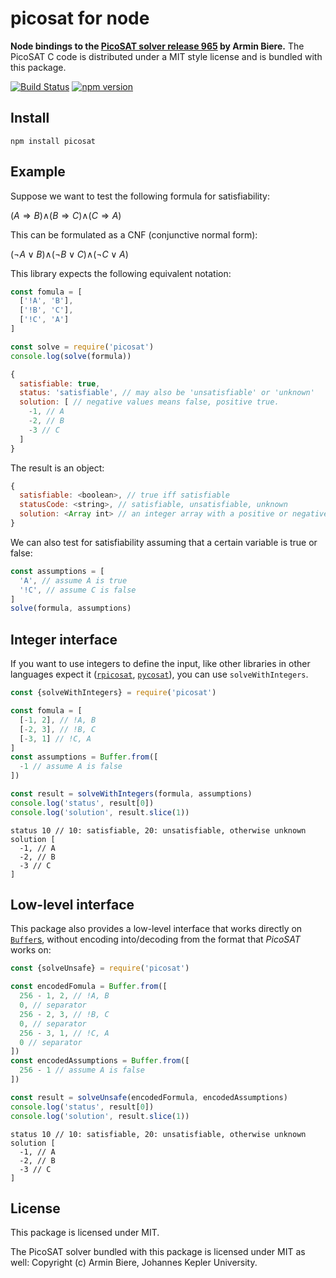 # picosat for node

**Node bindings to the [PicoSAT solver release 965](http://fmv.jku.at/picosat/) by Armin Biere.** The PicoSAT C code is distributed under a MIT style license and is bundled with this package.

[![Build Status](https://travis-ci.org/dirkschumacher/nodepicosat.svg?branch=master)](https://travis-ci.org/dirkschumacher/nodepicosat)
[![npm version](https://img.shields.io/npm/v/picosat.svg)](https://www.npmjs.com/package/picosat)

## Install

```
npm install picosat
```

## Example

Suppose we want to test the following formula for satisfiability:

(*A* ⇒ *B*)∧(*B* ⇒ *C*)∧(*C* ⇒ *A*)

This can be formulated as a CNF (conjunctive normal form):

(¬*A* ∨ *B*)∧(¬*B* ∨ *C*)∧(¬*C* ∨ *A*)

This library expects the following equivalent notation:

```js
const fomula = [
  ['!A', 'B'],
  ['!B', 'C'],
  ['!C', 'A']
]

const solve = require('picosat')
console.log(solve(formula))
```

```js
{
  satisfiable: true,
  status: 'satisfiable', // may also be 'unsatisfiable' or 'unknown'
  solution: [ // negative values means false, positive true.
    -1, // A
    -2, // B
    -3 // C
  ]
}
```

The result is an object:

```js
{
  satisfiable: <boolean>, // true iff satisfiable
  statusCode: <string>, // satisfiable, unsatisfiable, unknown
  solution: <Array int> // an integer array with a positive or negative value for each variable. Negative values means false, positive true.
}
```

We can also test for satisfiability assuming that a certain variable is true or false:

```js
const assumptions = [
  'A', // assume A is true
  '!C', // assume C is false
]
solve(formula, assumptions)
```

## Integer interface

If you want to use integers to define the input, like other libraries in other languages expect it ([`rpicosat`](https://github.com/dirkschumacher/rpicosat#example), [`pycosat`](https://github.com/ContinuumIO/pycosat#example)), you can use `solveWithIntegers`.

```js
const {solveWithIntegers} = require('picosat')

const fomula = [
  [-1, 2], // !A, B
  [-2, 3], // !B, C
  [-3, 1] // !C, A
]
const assumptions = Buffer.from([
  -1 // assume A is false
])

const result = solveWithIntegers(formula, assumptions)
console.log('status', result[0])
console.log('solution', result.slice(1))
```

```
status 10 // 10: satisfiable, 20: unsatisfiable, otherwise unknown
solution [
  -1, // A
  -2, // B
  -3 // C
]
```

## Low-level interface

This package also provides a low-level interface that works directly on [`Buffer`s](https://nodejs.org/api/buffer.html), without encoding into/decoding from the format that *PicoSAT* works on:

```js
const {solveUnsafe} = require('picosat')

const encodedFomula = Buffer.from([
  256 - 1, 2, // !A, B
  0, // separator
  256 - 2, 3, // !B, C
  0, // separator
  256 - 3, 1, // !C, A
  0 // separator
])
const encodedAssumptions = Buffer.from([
  256 - 1 // assume A is false
])

const result = solveUnsafe(encodedFormula, encodedAssumptions)
console.log('status', result[0])
console.log('solution', result.slice(1))
```

```
status 10 // 10: satisfiable, 20: unsatisfiable, otherwise unknown
solution [
  -1, // A
  -2, // B
  -3 // C
]
```

## License

This package is licensed under MIT.

The PicoSAT solver bundled with this package is licensed under MIT as well: Copyright (c) Armin Biere, Johannes Kepler University.
